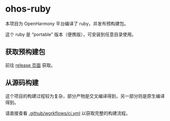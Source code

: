 # ohos-ruby
本项目为 OpenHarmony 平台编译了 ruby，并发布预构建包。

这个 ruby 是 “portable” 版本（便携版），可安装到任意目录使用。

## 获取预构建包
前往 [release 页面](https://github.com/Harmonybrew/ohos-ruby/releases) 获取。

## 从源码构建
这个项目的构建过程较为复杂，部分产物是交叉编译得到，另一部分则是原生编译得到。

请直接查看 [.github/workflows/ci.yml](.github/workflows/ci.yml) 以获取完整的构建流程。
